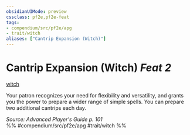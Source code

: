 ```yaml
---
obsidianUIMode: preview
cssclass: pf2e,pf2e-feat
tags:
- compendium/src/pf2e/apg
- trait/witch
aliases: ["Cantrip Expansion (Witch)"]
---
```

# Cantrip Expansion (Witch)  *Feat 2*  
[witch](../../Rules/traits/witch-apg.md)  


Your patron recognizes your need for flexibility and versatility, and grants you the power to prepare a wider range of simple spells. You can prepare two additional cantrips each day.

*Source: Advanced Player's Guide p. 101*  
%% #compendium/src/pf2e/apg #trait/witch %%